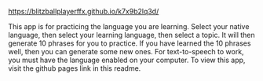 https://blitzballplayerffx.github.io/k7x9b2lq3d/

This app is for practicing the language you are learning. Select your native language, then select your learning language, then select a topic. It will then generate 10 phrases for you to practice. If you have learned the 10 phrases well, then you can generate some new ones. For text-to-speech to work, you must have the language enabled on your computer. To view this app, visit the github pages link in this readme.
